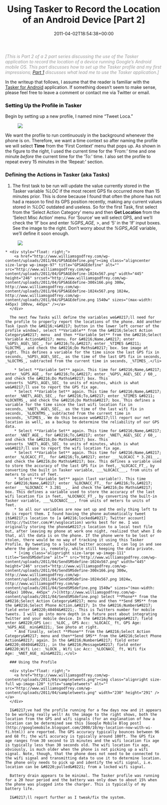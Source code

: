 ﻿---
id: 70
title: 'Using Tasker to Record the Location of an Android Device [Part 2]'
date: 2011-04-02T18:54:38+00:00
layout: post
permalink: /using-tasker-to-record-the-location-an-android-device-part-2/
dsq_thread_id:
  - 2021358279
categories:
  - Tasker
tags:
  - Android
  - Droid X
  - GPS
  - Location
  - Stolen Phone
  - Tasker
---

<span style="color: #999999;"><em>[This is Part 2 of a 2 part series discussing the use of the Tasker application to record the location of a device running Google&#8217;s Android mobile OS. This part discusses <em><em>how to set up the Tasker profile </em>and my first impressions</em>; <a href="http://www.williamsgodfrey.com/using-tasker-to-record-the-location-an-android-device-part-1/">Part 1</a> discusses <em>what lead me to use the Tasker application</em>.]</em></span>

In the writeup that follows, I assume that the reader is familiar with the [Tasker for Android](http://tasker.dinglisch.net/) application. If something doesn&#8217;t seem to make sense, please feel free to leave a comment or contact me via Twitter or email.

### <span style="color: #000000;">Setting Up the Profile in Tasker</span>

Begin by setting up a new profile, I named mine &#8220;Tweet Loca.&#8221;

<figure>
  <img src="{{ site.url }}/images/firstcontexttime.png" ></a>
</figure>

We want the profile to run continuously in the background whenever the phone is on. Therefore, we want a time context so after naming the profile we will select **Time** from the &#8216;First Context&#8217; menu that pops up. As shown in the figure to the right, I used the current time for the &#8216;From:&#8217; time and one minute _before_ the current time for the &#8216;To:&#8217; time. I also set the profile to repeat every 15 minutes in the &#8216;Repeat:&#8217; section.</ol> 

### Defining the Actions in Tasker (aka Tasks)

1. The first task to be run will update the value currently stored in the Tasker variable _%LOC_ if the most recent GPS fix occurred more than 15 minutes prior. This is done because I found that often the phone has not had a reason to find its GPS position recently, making any current values stored in _%LOC_ outdated and useless. So for the first Task, first select from the &#8216;Select Action Category&#8217; menu and then **Get Location** from the &#8216;Select Misc Action&#8217; menu. For &#8216;Source&#8217; we will select GPS, and we&#8217;ll check the &#8216;If&#8217; box and enter _%GPS_AGE,_ >, and &#8216;5&#8217; in the &#8216;If&#8217; input boxes. See the image to the right. Don&#8217;t worry about the _%GPS_AGE_ variable, we&#8217;ll define it soon enough.</li> 

<figure>
  <img src="{{ site.url }}/images/firsttasklocation.png" ></a>
</figure>
  
    * <div style="float: right;">
        <a href="http://www.williamsgodfrey.com/wp-content/uploads/2011/04/GPSAGEdefine.png"><img class="aligncenter size-large wp-image-97" title="GPSAGEdefine" alt="" src="http://www.williamsgodfrey.com/wp-content/uploads/2011/04/GPSAGEdefine-1024x567.png" width="445" height="246" srcset="http://www.williamsgodfrey.com/wp-content/uploads/2011/04/GPSAGEdefine-300x166.png 300w, http://www.williamsgodfrey.com/wp-content/uploads/2011/04/GPSAGEdefine-1024x567.png 1024w, http://www.williamsgodfrey.com/wp-content/uploads/2011/04/GPSAGEdefine.png 1540w" sizes="(max-width: 445px) 100vw, 445px" /></a>
      </div>
      
      The next few Tasks will define the variables we&#8217;ll need for the profile to properly report the locations of the phone. Add another Task (push the &#8216;+&#8217; button in the lower left corner of the profile window), select **Variable** from the &#8216;Select Action Category&#8217; menu  and then **Variable Set** from the &#8216;Select Variable Action&#8217; menu. For &#8216;Name,&#8217; enter _%GPS\_AGE\_SEC_, for &#8216;To,&#8217; enter _%TIMES &#8211; %LOCTMS_, and check the &#8216;Do Maths&#8217; box. See image at right. This defines a variable for the time since the last GPS fix in seconds, _%GPS\_AGE\_SEC,_ as the time of the last GPS fix in seconds, _%LOCTMS_, subtracted from the current time in seconds, _%TIMES_.</li> 
      
        * Select **Variable Set** again. This time for &#8216;Name,&#8217; enter _%GPS_AGE_, for &#8216;To,&#8217; enter _%GPS\_AGE\_SEC / 60_, and check the &#8216;Do Maths&#8217; box. This converts _%GPS\_AGE\_SEC_ to units of minutes, which is what we&#8217;ll use to report the GPS fix age.
        * Select **Variable Set** again. This time for &#8216;Name,&#8217; enter _%NET\_AGE\_SEC_, for &#8216;To,&#8217; enter _%TIMES &#8211; %LOCNTMS_, and check the &#8216;Do Maths&#8217; box. This defines a variable for the time since the last wifi location fix in seconds, _%NET\_AGE\_SEC,_ as the time of the last wifi fix in seconds, _%LOCNTMS_, subtracted from the current time in seconds, _%TIMES_. We do this because we&#8217;lll report our net location as well, as a backup to determine the reliability of our GPS data.
        * Select **Variable Set** again. This time for &#8216;Name,&#8217; enter _%NET_AGE_, for &#8216;To,&#8217; enter _%NET\_AGE\_SEC / 60_, and check the &#8216;Do Maths&#8217; box. This converts _%NET\_AGE\_SEC_ to units of minutes, which is what we&#8217;ll use to report the wifi location fix age.
        * Select **Variable Set** again. This time for &#8216;Name,&#8217; enter _%LOCACC_FT,_ for &#8216;To,&#8217; enter ___%LOCACC * 3.281__,_ and check the &#8216;Do Maths&#8217; box. This defines a variable used to store the accuracy of the last GPS fix in feet, _%LOCACC_FT_, by converting the built in Tasker variable, ___%LOCACC___, from units of meters to units of feet.
        * Select **Variable Set** again (last variable!). This time for &#8216;Name,&#8217; enter _%LOCNACC_FT,_ for &#8216;To,&#8217; enter ___%LOCNACC * 3.281__,_ and check the &#8216;Do Maths&#8217; box. This defines a variable used to store the accuracy of the last wifi location fix in feet, _%LOCNACC_FT_, by converting the built-in Tasker variable, ___%LOCNACC___, from units of meters to units of feet.
        * So all our variables are now set up and the only thing left to do is report them. I found having the phone automatically tweet it&#8217;s location to [a &#8216;locked&#8217; Twitter account](http://twitter.com/#!/wsglocation) works best for me. I was originally storing the phone&#8217;s location to a local text file but, after leaving my phone at work one night, realized that when I do that, all the data is on the phone. If the phone were to be lost or stolen, there would be no way of tracking it using this Tasker Profile. By tweeting to a locked twitter account, I can log in and see where the phone is, remotely, while still keeping the data private.
        * [<img class="alignright size-large wp-image-111" title="SendSMSdefine" alt="" src="http://www.williamsgodfrey.com/wp-content/uploads/2011/04/SendSMSdefine-1024x567.png" width="445" height="246" srcset="http://www.williamsgodfrey.com/wp-content/uploads/2011/04/SendSMSdefine-300x166.png 300w, http://www.williamsgodfrey.com/wp-content/uploads/2011/04/SendSMSdefine-1024x567.png 1024w, http://www.williamsgodfrey.com/wp-content/uploads/2011/04/SendSMSdefine.png 1540w" sizes="(max-width: 445px) 100vw, 445px" />](http://www.williamsgodfrey.com/wp-content/uploads/2011/04/SendSMSdefine.png) Select **Phone** from the &#8216;Select Action Category&#8217; menu and then **Send SMS** from the &#8216;Select Phone Action.&#8217; In the &#8216;Number&#8217; field enter &#8220;40404&#8221;. This is Twitters number for mobile tweets. I will go into more depth in a future post about integrating Twitter and your mobile device. In the &#8216;Message&#8217; field enter &#8220;GPS Loc: _%LOC_, GPS Acc: _%LOCACC_ ft, GPS Age: _%GPS_AGE_ min&#8221;. See photo at right.
        * And finally, select **Phone** from the &#8216;Select Action Category&#8217; menu and then**Send SMS** from the &#8216;Select Phone Action&#8217; again. In the &#8216;Number&#8217; field enter &#8220;40404&#8221;, in the &#8216;Message&#8217; field enter &#8220;Wifi Loc: _%LOCN_, Wifi Loc Acc: _%LOCNACC_ ft, Wifi fix Age: _%NET_AGE_ min&#8221;.</ol> 
      
      ### Using the Profile
      
      <div style="float: right;">
        <a href="http://www.williamsgodfrey.com/wp-content/uploads/2011/04/sampletweets.png"><img class="alignright size-full wp-image-120" title="sampletweets" alt="" src="http://www.williamsgodfrey.com/wp-content/uploads/2011/04/sampletweets.png" width="230" height="291" /></a>
      </div>
      
      I&#8217;ve had the profile running for a few days now and it appears to be working really well! As the image to the right shows, both the location from the GPS and wifi signals (for an explanation of how a location can be determined see this [Google Mobile Blog post](http://googlemobile.blogspot.com/2008/10/my-location-now-with-wi-fi.html)) are reported. The GPS accuracy typically bounces between 96 and 68 ft; the wifi accuracy is typically around 100ft. The GPS fix age ranges from 30 second to 15 minutes and the wifi location fix age is typically less than 30 seconds old. The wifi location fix age, obviously, is much older when the phone is not picking up a wifi signal. Note, though, that the phone does not need to be connected to the wifi signal and transmitting data to use it to determine location. The phone only needs to pick up and identify the wifi signal, i.e. location can be &#8220;pulled&#8221; from a locked wifi signal.
      
      Battery drain appears to be minimal. The Tasker profile was running for a 20 hour period and the battery was only down to about 15% when the phone was plugged into the charger. This is typically of my battery life.
      
      I&#8217;ll report further as I tweak/fix the system.